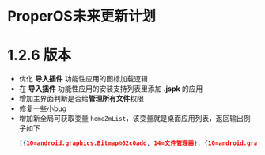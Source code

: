 # ProperOS未来更新计划

# **1.2.6** 版本
- 优化 **导入插件** 功能性应用的图标加载逻辑
- 在 **导入插件** 功能性应用的安装支持列表里添加 **.jspk** 的应用
- 增加主界面判断是否给**管理所有文件**权限
- 修复一些小bug
- 增加新全局可获取变量 `homeZmList`，该变量就是桌面应用列表，返回输出例子如下
  ```json
  [{10=android.graphics.Bitmap@62c0add, 14=文件管理器}, {10=android.graphics.Bitmap@e71538, 14=设置壁纸}, {10=android.graphics.Bitmap@e558f98, 14=Cdifit}, {10=android.graphics.Bitmap@6a22e41, 14=计算器}, {10=android.graphics.Bitmap@fa6f53b, 14=B站视频播放}, {10=android.graphics.Bitmap@ca94e22, 14=视频播放器}, {10=android.graphics.Bitmap@791a99c, 14=设置}, {10=android.graphics.Bitmap@5811946, 14=FoxCM}, {10=null, 14=音乐分享}, {10=android.graphics.Bitmap@511bb2a, 14=Terminal}, {10=android.graphics.Bitmap@2f1fff7, 14=HASH获取工具.jush}, {10=android.graphics.Bitmap@ac204c9, 14=ProperOS应用市场}, {10=android.graphics.Bitmap@32130b, 14=导入插件}, {10=android.graphics.Bitmap@5c05f3d, 14=青柠起始页}, {19=2972d237-8aca-4ddd-b86a-fbd9433fc5d0, 10=android.graphics.Bitmap@571d4fb, 14=TactiWeb}]
  ```